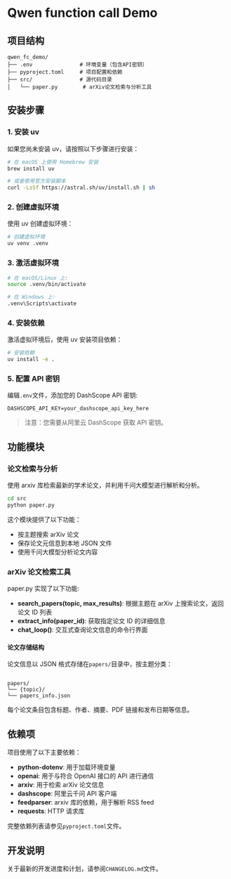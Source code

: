 # Qwen function call Demo

## 项目结构

```
qwen_fc_demo/
├── .env               # 环境变量（包含API密钥）
├── pyproject.toml     # 项目配置和依赖
├── src/               # 源代码目录
│   └── paper.py        # arXiv论文检索与分析工具
```

## 安装步骤

### 1. 安装 uv

如果您尚未安装 uv，请按照以下步骤进行安装：

```bash
# 在 macOS 上使用 Homebrew 安装
brew install uv

# 或者使用官方安装脚本
curl -LsSf https://astral.sh/uv/install.sh | sh
```

### 2. 创建虚拟环境

使用 uv 创建虚拟环境：

```bash
# 创建虚拟环境
uv venv .venv
```

### 3. 激活虚拟环境

```bash
# 在 macOS/Linux 上:
source .venv/bin/activate

# 在 Windows 上:
.venv\Scripts\activate
```

### 4. 安装依赖

激活虚拟环境后，使用 uv 安装项目依赖：

```bash
# 安装依赖
uv install -e .
```

### 5. 配置 API 密钥

编辑`.env`文件，添加您的 DashScope API 密钥:

```
DASHSCOPE_API_KEY=your_dashscope_api_key_here
```

> 注意：您需要从阿里云 DashScope 获取 API 密钥。

## 功能模块

### 论文检索与分析

使用 arxiv 库检索最新的学术论文，并利用千问大模型进行解析和分析。

```bash
cd src
python paper.py
```

这个模块提供了以下功能：

- 按主题搜索 arXiv 论文
- 保存论文元信息到本地 JSON 文件
- 使用千问大模型分析论文内容

### arXiv 论文检索工具

paper.py 实现了以下功能:

- **search_papers(topic, max_results)**: 根据主题在 arXiv 上搜索论文，返回论文 ID 列表
- **extract_info(paper_id)**: 获取指定论文 ID 的详细信息
- **chat_loop()**: 交互式查询论文信息的命令行界面

#### 论文存储结构

论文信息以 JSON 格式存储在`papers/`目录中，按主题分类：

```

papers/
└── {topic}/
└── papers_info.json

```

每个论文条目包含标题、作者、摘要、PDF 链接和发布日期等信息。

## 依赖项

项目使用了以下主要依赖：

- **python-dotenv**: 用于加载环境变量
- **openai**: 用于与符合 OpenAI 接口的 API 进行通信
- **arxiv**: 用于检索 arXiv 论文信息
- **dashscope**: 阿里云千问 API 客户端
- **feedparser**: arxiv 库的依赖，用于解析 RSS feed
- **requests**: HTTP 请求库

完整依赖列表请参见`pyproject.toml`文件。

## 开发说明

关于最新的开发进度和计划，请参阅`CHANGELOG.md`文件。

```

```
